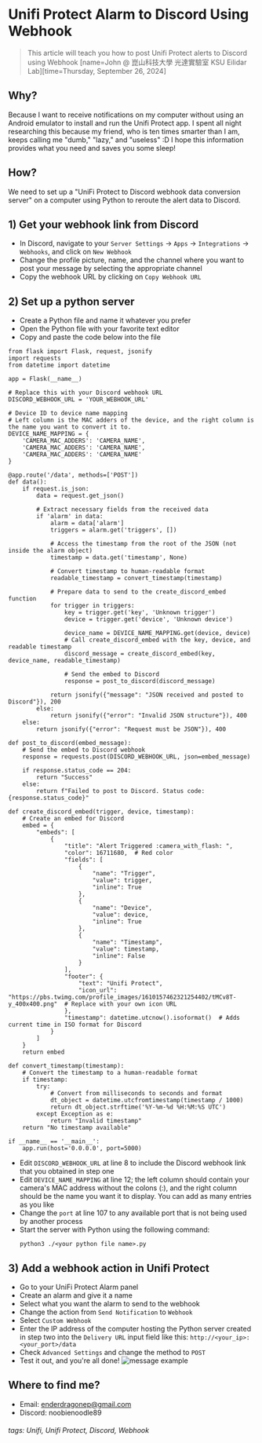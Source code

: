 # Unifi Protect Alarm to Discord Using Webhook
> This article will teach you how to post Unifi Protect alerts to Discord using Webhook
> [name=John @ 崑山科技大學 光達實驗室 KSU Eilidar Lab][time=Thursday, September 26, 2024]
## Why?
Because I want to receive notifications on my computer without using an Android emulator to install and run the Unifi Protect app.
I spent all night researching this because my friend, who is ten times smarter than I am, keeps calling me "dumb," "lazy," and "useless" :D
I hope this information provides what you need and saves you some sleep!
## How?
We need to set up a "UniFi Protect to Discord webhook data conversion server" on a computer using Python to reroute the alert data to Discord.
## 1) Get your webhook link from Discord
* In Discord, navigate to your `Server Settings` -> `Apps` -> `Integrations` -> `Webhooks`, and click on `New Webhook`
* Change the profile picture, name, and the channel where you want to post your message by selecting the appropriate channel
* Copy the webhook URL by clicking on `Copy Webhook URL`
## 2) Set up a python server
* Create a Python file and name it whatever you prefer
* Open the Python file with your favorite text editor
* Copy and paste the code below into the file
```py=
from flask import Flask, request, jsonify
import requests
from datetime import datetime

app = Flask(__name__)

# Replace this with your Discord webhook URL
DISCORD_WEBHOOK_URL = 'YOUR_WEBHOOK_URL'

# Device ID to device name mapping
# Left column is the MAC adders of the device, and the right column is the name you want to convert it to.
DEVICE_NAME_MAPPING = {
    'CAMERA_MAC_ADDERS': 'CAMERA_NAME',
    'CAMERA_MAC_ADDERS': 'CAMERA_NAME',
    'CAMERA_MAC_ADDERS': 'CAMERA_NAME'
}

@app.route('/data', methods=['POST'])
def data():
    if request.is_json:
        data = request.get_json()
        
        # Extract necessary fields from the received data
        if 'alarm' in data:
            alarm = data['alarm']
            triggers = alarm.get('triggers', [])
            
            # Access the timestamp from the root of the JSON (not inside the alarm object)
            timestamp = data.get('timestamp', None)
            
            # Convert timestamp to human-readable format
            readable_timestamp = convert_timestamp(timestamp)
            
            # Prepare data to send to the create_discord_embed function
            for trigger in triggers:
                key = trigger.get('key', 'Unknown trigger')
                device = trigger.get('device', 'Unknown device')
                
                device_name = DEVICE_NAME_MAPPING.get(device, device)
                # Call create_discord_embed with the key, device, and readable timestamp
                discord_message = create_discord_embed(key, device_name, readable_timestamp)
                
                # Send the embed to Discord
                response = post_to_discord(discord_message)
            
            return jsonify({"message": "JSON received and posted to Discord"}), 200
        else:
            return jsonify({"error": "Invalid JSON structure"}), 400
    else:
        return jsonify({"error": "Request must be JSON"}), 400

def post_to_discord(embed_message):
    # Send the embed to Discord webhook
    response = requests.post(DISCORD_WEBHOOK_URL, json=embed_message)
    
    if response.status_code == 204:
        return "Success"
    else:
        return f"Failed to post to Discord. Status code: {response.status_code}"

def create_discord_embed(trigger, device, timestamp):
    # Create an embed for Discord
    embed = {
        "embeds": [
            {
                "title": "Alert Triggered :camera_with_flash: ",
                "color": 16711680,  # Red color
                "fields": [
                    {
                        "name": "Trigger",
                        "value": trigger,
                        "inline": True
                    },
                    {
                        "name": "Device",
                        "value": device,
                        "inline": True
                    },
                    {
                        "name": "Timestamp",
                        "value": timestamp,
                        "inline": False
                    }
                ],
                "footer": {
                    "text": "Unifi Protect",
                    "icon_url": "https://pbs.twimg.com/profile_images/1610157462321254402/tMCv8T-y_400x400.png"  # Replace with your own icon URL
                },
                "timestamp": datetime.utcnow().isoformat()  # Adds current time in ISO format for Discord
            }
        ]
    }
    return embed

def convert_timestamp(timestamp):
    # Convert the timestamp to a human-readable format
    if timestamp:
        try:
            # Convert from milliseconds to seconds and format
            dt_object = datetime.utcfromtimestamp(timestamp / 1000)
            return dt_object.strftime('%Y-%m-%d %H:%M:%S UTC')
        except Exception as e:
            return "Invalid timestamp"
    return "No timestamp available"

if __name__ == '__main__':
    app.run(host='0.0.0.0', port=5000)
```
* Edit `DISCORD_WEBHOOK_URL` at line 8 to include the Discord webhook link that you obtained in step one
* Edit `DEVICE_NAME_MAPPING` at line 12; the left column should contain your camera's MAC address without the colons (:), and the right column should be the name you want it to display. You can add as many entries as you like
* Change the `port` at line 107 to any available port that is not being used by another process
* Start the server with Python using the following command:
    ```shell
    python3 ./<your python file name>.py
    ```
## 3) Add a webhook action in Unifi Protect
* Go to your UniFi Protect Alarm panel
* Create an alarm and give it a name
* Select what you want the alarm to send to the webhook
* Change the action from `Send Notification` to `Webhook`
* Select `Custom Webhook`
* Enter the IP address of the computer hosting the Python server created in step two into the `Delivery URL` input field like this: `http://<your_ip>:<your_port>/data`
* Check `Advanced Settings` and change the method to `POST`
* Test it out, and you're all done!
![message example](https://hackmd.io/_uploads/ryvEsbGAA.png)
## Where to find me?
* Email: enderdragonep@gmail.com
* Discord: noobienoodle89
###### tags: Unifi, Unifi Protect, Discord, Webhook